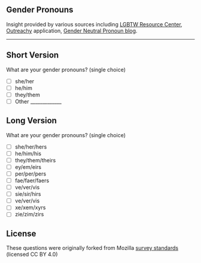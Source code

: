 ## Gender Pronouns
Insight provided by various sources including [LGBTW Resource Center](http://uwm.edu/lgbtrc/support/gender-pronouns/), [Outreachy](https://www.outreachy.org/) application, [Gender Neutral Pronoun blog](https://genderneutralpronoun.wordpress.com/tag/ze-and-zir/).

---

## Short Version

What are your gender pronouns?  (single choice)

- [ ] she/her
- [ ] he/him
- [ ] they/them
- [ ] Other _____________

## Long Version

What are your  gender pronouns?  (single choice)

- [ ] she/her/hers
- [ ] he/him/his
- [ ] they/them/theirs
- [ ] ey/em/eirs
- [ ] per/per/pers
- [ ] fae/faer/faers
- [ ] ve/ver/vis
- [ ] sie/sir/hirs
- [ ] ve/ver/vis
- [ ] xe/xem/xyrs
- [ ] zie/zim/zirs

## License
These questions were originally forked from Mozilla [survey standards](https://github.com/mozilla/diversity/blob/master/data-metrics/surveys/en/gender-pronouns.md) (licensed CC BY 4.0)
